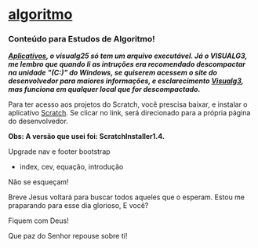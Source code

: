  # [algoritmo](https://mlssystem.github.io/algoritmo/)
 
 ### Conteúdo para Estudos de Algoritmo!
 
__*[Aplicativos](https://github.com/mlssystem/algoritmo/tree/master/VisuAlg-App), o visualg25 só tem um arquivo executável. Já o VISUALG3, me lembro que quando li as intruções era recomendado descompactar na unidade "(C:)" do Windows, se quiserem acessem o site do desenvolvedor para maiores informações, e esclarecimento [Visualg3](https://visualg3.com.br/), mas funciona em qualquer local que for descompactado.*__

Para ter acesso aos projetos do Scratch, você prescisa baixar, e instalar o aplicativo [Scratch](https://scratch.mit.edu/download/"). Se clicar no link, será direcionado para a própria página do desenvolvedor.

**Obs: A versão que usei foi: ScratchInstaller1.4.**

Upgrade nav e footer bootstrap
* index, cev, equação, introdução
 
 Não se esqueçam!

 Breve Jesus voltará para buscar todos aqueles que o esperam. Estou me praparando para esse dia glorioso, E você?

 Fiquem com Deus!

 Que paz do Senhor repouse sobre ti!
